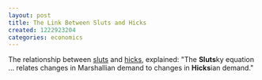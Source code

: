 ```yaml
---
layout: post
title: The Link Between Sluts and Hicks
created: 1222923204
categories: economics
---
```

The relationship between [sluts](http://en.wikipedia.org/wiki/Slutsky_equation) and [hicks](http://en.wikipedia.org/wiki/Hicksian_demand), explained: "The <strong>Sluts</strong>ky equation ... relates changes in Marshallian demand to changes in <strong>Hicks</strong>ian demand."
